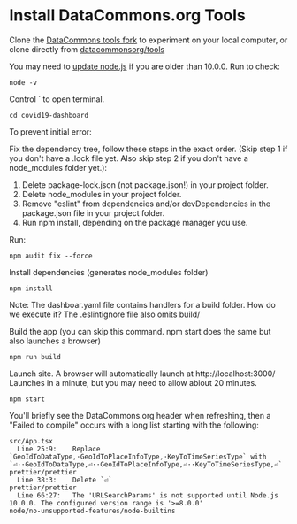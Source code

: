 # Install DataCommons.org Tools

Clone the [DataCommons tools fork](https://github.com/modelearth/tools) to experiment on your local computer, or clone directly from [datacommonsorg/tools](https://github.com/datacommonsorg/tools)  

You may need to [update node.js](https://nodejs.org/en/download/current/) if you are older than 10.0.0. Run to check:

	node -v  

<!-- node install says: Make sure that /usr/local/bin is in your $PATH. -->

Control \` to open terminal.    

	cd covid19-dashboard

To prevent initial error:  

<!--
In package.json AND package-lock.json, change eslint from ^6.6.0 to:

	"eslint": "^7.13.0"
-->

Fix the dependency tree, follow these steps in the exact order. (Skip step 1 if you don't have a .lock file yet. Also skip step 2 if you don't have a node_modules folder yet.):

  1. Delete package-lock.json (not package.json!) in your project folder.
  2. Delete node_modules in your project folder.
  3. Remove "eslint" from dependencies and/or devDependencies in the package.json file in your project folder.
  4. Run npm install, depending on the package manager you use.


<!-- 

Wasn't needed, was using VSCode

Optional, Run the following within your local **tools/covid19-dashboard** folder.  

Setup the environment:

	python3 -m venv .env

Run one of these:

OSX / Linux:

	source .env/bin/activate

Windows:

	\.env\Scripts\activate.bat

Optional, upgrade pip and postgresql

	pip install --upgrade pip

Install dependencies

	pip install -r requirements.txt

-->

Run:

	npm audit fix --force

Install dependencies (generates node_modules folder)

	npm install


Note: The dashboar.yaml file contains handlers for a build folder. How do we execute it? The .eslintignore file also omits build/  

Build the app (you can skip this command. npm start does the same but also launches a browser)

	npm run build 


Launch site. A browser will automatically launch at http://localhost:3000/  
Launches in a minute, but you may need to allow abiout 20 minutes.

	npm start


You'll briefly see the DataCommons.org header when refreshing, then a "Failed to compile" occurs with a long list starting with the following:  

	src/App.tsx
	  Line 25:9:    Replace `GeoIdToDataType,·GeoIdToPlaceInfoType,·KeyToTimeSeriesType` with `⏎··GeoIdToDataType,⏎··GeoIdToPlaceInfoType,⏎··KeyToTimeSeriesType,⏎`                    prettier/prettier
	  Line 38:3:    Delete `⏎`                                                                                                                                                         prettier/prettier
	  Line 66:27:   The 'URLSearchParams' is not supported until Node.js 10.0.0. The configured version range is '>=8.0.0'                                                             node/no-unsupported-features/node-builtins

<!--
Chaning to the following did not allow browser to launch  

    "@babel/eslint-parser": "^7.13.0",
    "@babel/eslint-plugin": "^7.13.0",

-->
